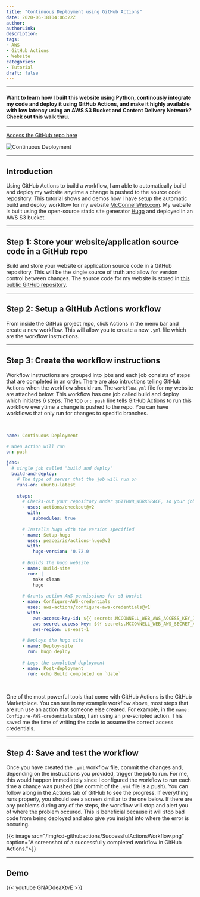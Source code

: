 ```yaml
---
title: "Continuous Deployment using GitHub Actions"
date: 2020-06-18T04:06:22Z
author:
authorLink:
description:
tags:
- AWS
- GitHub Actions
- Website
categories:
- Tutorial
draft: false
---
```


***
#### Want to learn how I built this website using Python, continously integrate my code and deploy it using GitHub Actions, and make it highly available with low latency using an AWS S3 Bucket and Content Delivery Network? Check out this walk thru.

***
[Access the GitHub repo here](https://github.com/lmcconnell1665/McConnellWeb)

![Continuous Deployment](https://github.com/lmcconnell1665/McConnellWeb/workflows/Continuous%20Deployment/badge.svg)

***
## Introduction

Using GitHub Actions to build a workflow, I am able to automatically build and deploy my website anytime a change is pushed to the source code repository.
This tutorial shows and demos how I have setup the automatic build and deploy workflow for my website [McConnellWeb.com](http://mcconnellweb.com/).
My website is built using the open-source static site generator [Hugo](https://gohugo.io) and deployed in an AWS S3 bucket.

***
## Step 1: Store your website/application source code in a GitHub repo
Build and store your website or application source code in a GitHub repository.
This will be the single source of truth and allow for version control between changes.
The source code for my website is stored in [this public GitHub repository](https://github.com/lmcconnell1665/McConnellWeb).

***
## Step 2: Setup a GitHub Actions workflow
From inside the GitHub project repo, click Actions in the menu bar and create a new workflow.
This will allow you to create a new `.yml` file which are the workflow instructions.

***
## Step 3: Create the workflow instructions
Workflow instructions are grouped into jobs and each job consists of steps that are completed in an order.
There are also intructions telling GitHub Actions when the workflow should run.
The `workflow.yml` file for my website are attached below.
This workflow has one job called build and deploy which initiates 6 steps.
The top `on: push` line tells GitHub Actions to run this workflow everytime a change is pushed to the repo.
You can have workflows that only run for changes to specific branches.

&nbsp;

```YAML
name: Continuous Deployment

# When action will run
on: push

jobs:
  # single job called "build and deploy"
  build-and-deploy:
    # The type of server that the job will run on
    runs-on: ubuntu-latest
    
    steps:
      # Checks-out your repository under $GITHUB_WORKSPACE, so your job can access it
      - uses: actions/checkout@v2
        with:
          submodules: true
        
      # Installs hugo with the version specified
      - name: Setup-hugo
        uses: peaceiris/actions-hugo@v2
        with:
          hugo-version: '0.72.0'
          
      # Builds the hugo website
      - name: Build-site
        run: |
          make clean
          hugo
          
      # Grants action AWS permissions for s3 bucket
      - name: Configure-AWS-credentials
        uses: aws-actions/configure-aws-credentials@v1
        with:
          aws-access-key-id: ${{ secrets.MCCONNELL_WEB_AWS_ACCESS_KEY_ID }}
          aws-secret-access-key: ${{ secrets.MCCONNELL_WEB_AWS_SECRET_ACCESS_KEY }}
          aws-region: us-east-1
          
      # Deploys the hugo site
      - name: Deploy-site
        run: hugo deploy
    
      # Logs the completed deployment
      - name: Post-deployment
        run: echo Build completed on `date`
```

&nbsp;

One of the most powerful tools that come with GitHub Actions is the GitHub Marketplace.
You can see in my example workflow above, most steps that are run use an action that someone else created.
For example, in the `name: Configure-AWS-credentials` step, I am using an pre-scripted action.
This saved me the time of writing the code to assume the correct access credentials.

***
## Step 4: Save and test the workflow
Once you have created the `.yml` workflow file, commit the changes and, depending on the instructions you provided, trigger the job to run.
For me, this would happen immediately since I configured the workflow to run each time a change was pushed (the commit of the `.yml` file is a push).
You can follow along in the Actions tab of GitHub to see the progress.
If everything runs properly, you should see a screen similiar to the one below.
If there are any problems during any of the steps, the workflow will stop and alert you of where the problem occured.
This is beneficial because it will stop bad code from being deployed and also give you insight into where the error is occuring.

{{< image src="/img/cd-githubactions/SuccessfulActionsWorkflow.png" caption="A screenshot of a successfully completed workflow in GitHub Actions.">}}

***
## Demo

{{< youtube GNAOdeaXtvE >}}